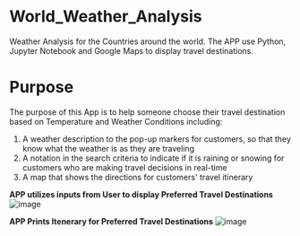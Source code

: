 # **World\_Weather\_Analysis**

Weather Analysis for the Countries around the world. The APP use Python, Jupyter Notebook and Google Maps to display travel destinations.

# **Purpose**

The purpose of this App is to help someone choose their travel destination based on Temperature and Weather Conditions including:

1. A weather description to the pop-up markers for customers, so that they know what the weather is as they are traveling
2. A notation in the search criteria to indicate if it is raining or snowing for customers who are making travel decisions in real-time
3. A map that shows the directions for customers&#39; travel itinerary

**APP utilizes inputs from User to display Preferred Travel Destinations**
![image](https://user-images.githubusercontent.com/74743437/112763732-aee44900-8fd3-11eb-955a-7852073b4d25.png)

**APP Prints Itenerary for Preferred Travel Destinations**
![image](https://user-images.githubusercontent.com/74743437/112763743-befc2880-8fd3-11eb-8cb0-01bd27ecf7be.png)
